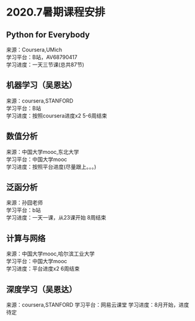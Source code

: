# 2020.7暑期课程安排

## Python for Everybody

来源：Coursera,UMich  
学习平台：B站，AV68790417  
学习进度：一天三节课(总共87节)

## 机器学习（吴恩达）

来源：coursera,STANFORD  
学习平台：B站  
学习进度：按照coursera进度x2 5-6周结束

## 数值分析

来源：中国大学mooc,东北大学  
学习平台：中国大学mooc  
学习进度：按照平台进度(尽量跟上。。。)

## 泛函分析

来源：孙囧老师  
学习平台：b站  
学习进度：一天一课，从23课开始 8周结束

## 计算与网络

来源：中国大学mooc,哈尔滨工业大学  
学习平台：中国大学mooc  
学习进度：平台进度x2 6周结束

## 深度学习（吴恩达）
来源：coursera,STANFORD 
学习平台：网易云课堂
学习进度：8月开始，进度待定